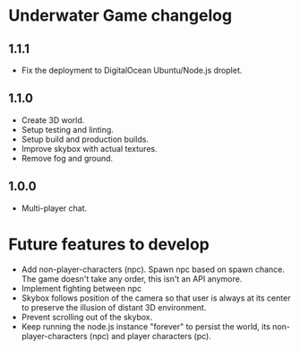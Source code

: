 # Underwater Game changelog

## 1.1.1
- Fix the deployment to DigitalOcean Ubuntu/Node.js droplet.

## 1.1.0
- Create 3D world.
- Setup testing and linting.
- Setup build and production builds.
- Improve skybox with actual textures.
- Remove fog and ground.

## 1.0.0
- Multi-player chat.

# Future features to develop
- Add non-player-characters (npc). Spawn npc based on spawn chance. The game doesn't take any order, this isn't an API anymore.
- Implement fighting between npc
- Skybox follows position of the camera so that user is always at its center to preserve the illusion of distant 3D environment.
- Prevent scrolling out of the skybox.
- Keep running the node.js instance "forever" to persist the world, its non-player-characters (npc) and player characters (pc).
